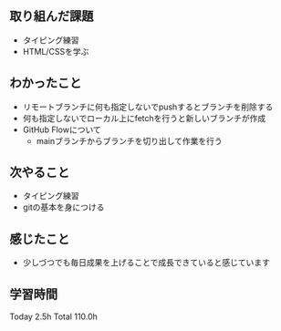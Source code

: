 ## 取り組んだ課題
- タイピング練習
- HTML/CSSを学ぶ
## わかったこと
- リモートブランチに何も指定しないでpushするとブランチを削除する
- 何も指定しないでローカル上にfetchを行うと新しいブランチが作成
- GitHub Flowについて
  - mainブランチからブランチを切り出して作業を行う
## 次やること
- タイピング練習
- gitの基本を身につける
## 感じたこと
- 少しづつでも毎日成果を上げることで成長できていると感じています
## 学習時間
Today 2.5h Total 110.0h
